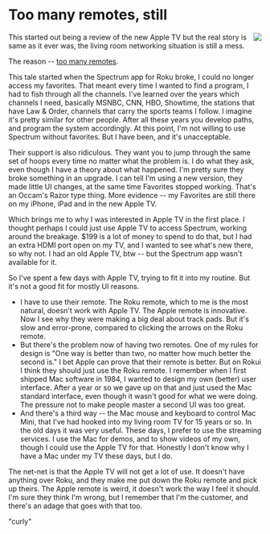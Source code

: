 # Too many remotes, still
<img src="http://scripting.com/images/2019/03/31/rokuRemote.png" border="0" align="right">This started out being a review of the new Apple TV but the real story is same as it ever was, the living room networking situation is still a mess. 

The reason -- <a href="http://scripting.com/images/2019/10/20/tooManyRemotes.png">too many remotes</a>.

This tale started when the Spectrum app for Roku broke, I could no longer access my favorites. That meant every time I wanted to find a program, I had to fish through all the channels. I've learned over the years which channels I need, basically MSNBC, CNN, HBO, Showtime, the stations that have Law & Order, channels that carry the sports teams I follow. I imagine it's pretty similar for other people. After all these years you develop paths, and program the system accordingly. At this point, I'm not willing to use Spectrum without favorites. But I have been, and it's unacceptable.

Their support is also ridiculous. They want you to jump through the same set of hoops every time no matter what the problem is. I do what they ask, even though I have a theory about what happened. I'm pretty sure they broke something in an upgrade. I can tell I'm using a new version, they made little UI changes, at the same time Favorites stopped working. That's an Occam's Razor type thing. More evidence -- my Favorites are still there on my iPhone, iPad and in the new Apple TV. 

Which brings me to why I was interested in Apple TV in the first place. I thought perhaps I could just use Apple TV to access Spectrum, working around the breakage. $199 is a lot of money to spend to do that, but I had an extra HDMI port open on my TV, and I wanted to see what's new there, so why not. I had an old Apple TV, btw -- but the Spectrum app wasn't available for it. 

So I've spent a few days with Apple TV, trying to fit it into my routine. But it's not a good fit for mostly UI reasons. 
* I have to use their remote. The Roku remote, which to me is the most natural, doesn't work with Apple TV. The Apple remote is innovative. Now I see why they were making a big deal about track pads. But it's slow and error-prone, compared to clicking the arrows on the Roku remote. 
* But there's the problem now of having two remotes. One of my rules for design is "One way is better than two, no matter how much better the second is." I bet Apple can prove that their remote is better. But on Rokui I think they should just use the Roku remote. I remember when I first shipped Mac software in 1984, I wanted to design my own (better) user interface. After a year or so we gave up on that and just used the Mac standard interface, even though it wasn't good for what we were doing. The pressure not to make people master a second UI was too great. 
* And there's a third way -- the Mac mouse and keyboard to control Mac Mini, that I've had hooked into my living room TV for 15 years or so. In the old days it was very useful. These days, I prefer to use the streaming services. I use the Mac for demos, and to show videos of my own, though I could use the Apple TV for that. Honestly I don't know why I have a Mac under my TV these days, but I do.

The net-net is that the Apple TV will not get a lot of use. It doesn't have anything over Roku, and they make me put down the Roku remote and pick up theirs. The Apple remote is weird, it doesn't work the way I feel it should. I'm sure they think I'm wrong, but I remember that I'm the customer, and there's an adage that goes with that too. 

"curly"


